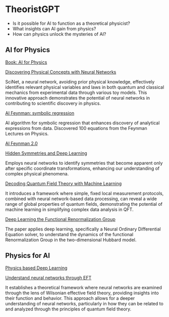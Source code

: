 # TheoristGPT

- Is it possible for AI to function as a theoretical physicist?
- What insights can AI gain from physics?
- How can physics unlock the mysteries of AI?


## AI for Physics

[Book: AI for Physics](./book/AI_for_Physics.pdf)

[Discovering Physical Concepts with Neural Networks](./paper/Physics_concept.pdf)

SciNet, a neural network, avoiding prior physical knowledge, effectively identifies relevant physical variables and laws in both quantum and classical mechanics from experimental data through various toy models. This innovative approach demonstrates the potential of neural networks in contributing to scientific discovery in physics.

[AI Feynman: symbolic regression](./paper/AI_Feynman.pdf)

AI algorithm for symbolic regression that enhances discovery of analytical expressions from data. Discovered 100 equations from the Feynman Lectures on Physics.

[AI Feynman 2.0](./paper/AI_Feynman_2.0.pdf)



[Hidden Symmetries and Deep Learning](./paper/Hidden_Symmetries.pdf)

Employs neural networks to identify symmetries that become apparent only after specific coordinate transformations, enhancing our understanding of complex physical phenomena.


[Decoding Quantum Field Theory with Machine Learning](./paper/Decoding_QFT_with_ML.pdf)

It introduces a framework where simple, fixed local measurement protocols, combined with neural network-based data processing, can reveal a wide range of global properties of quantum fields, demonstrating the potential of machine learning in simplifying complex data analysis in QFT.


[Deep Learning the Functional Renormalization Group](./paper/Functional_RG.pdf)

The paper applies deep learning, specifically a Neural Ordinary Differential Equation solver, to understand the dynamics of the functional Renormalization Group in the two-dimensional Hubbard model.

## Physics for AI

[Physics based Deep Learning](https://physicsbaseddeeplearning.org/intro.html)

[Understand neural networks through EFT](./paper/Understand_NN_with_EFT.pdf)

It establishes a theoretical framework where neural networks are examined through the lens of Wilsonian effective field theory, providing insights into their function and behavior. This approach allows for a deeper understanding of neural networks, particularly in how they can be related to and analyzed through the principles of quantum field theory.


